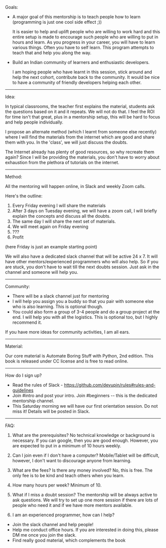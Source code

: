 Goals:

- A major goal of this mentorship is to teach people how to learn (programming is just one cool side effect ;))
   
   It is easier to help and uplift people who are willing to work hard and this entire setup is made to encourage such people who are willing to put in hours and learn. As you progress in your career, you will have to learn various things. Often you have to self learn. This program attempts to teach that and help you along the way.

- Build an Indian community of learners and enthusiastic developers.
   
   I am hoping people who have learnt in this session, stick around and help the next cohort, contribute back to the community. It would be nice to have a community of friendly developers helping each other.

---

Idea:

In typical classrooms, the teacher first explains the material, students ask the questions based on it and it repeats. We will not do that. I feel the ROI for time isn't that great, plus in a mentorship setup, this will be hard to focus and help people individually.

I propose an alternate method (which I learnt from someone else recently) where I will find the materials from the internet which are good and share them with you. In the 'class', we will just discuss the doubts.

The Internet already has plenty of good resources, so why recreate them again? Since I will be providing the materials, you don't have to worry about exhaustion from the plethora of tutorials on the internet. 

---

Method:

All the mentoring will happen online, in Slack and weekly Zoom calls.

Here's the outline:

1. Every Friday evening I will share the materials
2. After 3 days on Tuesday evening, we will have a zoom call, I will briefly explain the concepts and discuss all the doubts.
3. The same day I will share the next set of materials.
4. We will meet again on Friday evening
5. ???
6. Profit

(here Friday is just an example starting point)

We will also have a dedicated slack channel that will be active 24 x 7. It will have other mentors/experienced programmers who will also help. So if you are stuck, you don't have to wait till the next doubts session. Just ask in the channel and someone will help you.

---

Community:

- There will be a slack channel just for mentoring
- I will help you assign you a buddy so that you pair with someone else who is also learning. This is optional though.
- You could also form a group of 3-4 people and do a group project at the end. I will help you with all the logistics. This is optional too, but I highly recommend it.

If you have more ideas for community activities, I am all ears.

---

Material:

Our core material is Automate Boring Stuff with Python, 2nd edition. This book is released under CC license and is free to read online.

---

How do I sign up?

- Read the rules of Slack - https://github.com/devupin/rules#rules-and-guidelines
- Join #intro and post your intro. Join #beginners -- this is the dedicated mentorship channel. 
- This Saturday morning we will have our first orientation session. Do not miss it! Details will be posted in Slack.

---

FAQ:

1. What are the prerequisites? 
No technical knowledge or background is necessary. If you can google, then you are good enough. However, you are expected to put in a minimum of 10 hours weekly.

2. Can I join even if I don't have a computer?
Mobile/Tablet will be difficult, however, I don't want to discourage anyone from learning. 

3. What are the fees? Is there any money involved?
No, this is free. The only fee is to be kind and teach others when you learn.

4. How many hours per week?
Minimum of 10.

5. What if I miss a doubt session? 
The mentorship will be always active to ask questions. We will try to set up one more session if there are lots of people who need it and if we have more mentors available. 

6. I am an experienced programmer, how can I help?
 - Join the slack channel and help people!
 - Help me conduct office hours. If you are interested in doing this, please DM me once you join the slack. 
 - Find really good material, which complements the book
